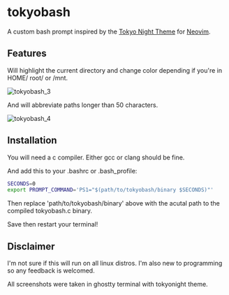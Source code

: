 # tokyobash
A custom bash prompt inspired by the [Tokyo Night Theme](https://www.github.com/folke/tokyonight.nvim) for [Neovim](https://www.github.com/neovim/neovim).
## Features
Will highlight the current directory and change color depending if you're in HOME/ root/ or /mnt.

![tokyobash_3](https://github.com/user-attachments/assets/ec448438-38d1-4ada-abb2-54e1fc064581)

And will abbreviate paths longer than 50 characters.

![tokyobash_4](https://github.com/user-attachments/assets/3529a96b-d37d-47a2-b383-906ad2801922)


## Installation
You will need a c compiler.
Either gcc or clang should be fine.

And add this to your .bashrc or .bash_profile:

```bash
SECONDS=0
export PROMPT_COMMAND='PS1="$(path/to/tokyobash/binary $SECONDS)"'
```
Then replace 'path/to/tokyobash/binary' above with the acutal path to the compiled tokyobash.c binary.

Save then restart your terminal!
## Disclaimer
I'm not sure if this will run on all linux distros. I'm also new to programming so any feedback is welcomed.

All screenshots were taken in ghostty terminal with tokyonight theme.
